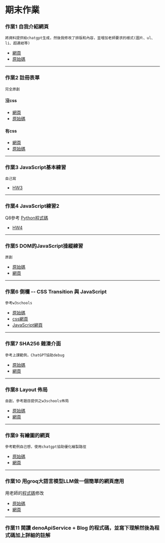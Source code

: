 # 期末作業
### 作業1 自我介紹網頁
    將資料提供給chatgpt生成，然後我修改了排版和內容，並增加老師要求的樣式(圖片、ul、li、超連結等)
   * [網頁](https://yiting0418.github.io/wp/issue1(1).html)
   * [原始碼](https://github.com/yiting0418/wp/blob/master/issue1.html)
---
### 作業2 註冊表單
    完全原創
#### 沒css
  * [網頁](https://yiting0418.github.io/wp/nocss.html)
  * [原始碼](https://github.com/yiting0418/wp/blob/master/nocss.html)
#### 有css
  * [網頁](https://yiting0418.github.io/wp/issue2.html)
  * [原始碼](https://github.com/yiting0418/wp/blob/master/issue2.html)
---
### 作業3 JavaScript基本練習
    自己寫
  * [HW3](https://github.com/yiting0418/wp/tree/master/hw3)
---
### 作業4 JavaScript練習2
Q8參考 [Python程式碼](https://github.com/ccc112b/py2cs/blob/master/03-%E4%BA%BA%E5%B7%A5%E6%99%BA%E6%85%A7/02-%E5%84%AA%E5%8C%96%E7%AE%97%E6%B3%95/02-%E6%B7%B1%E5%BA%A6%E5%AD%B8%E7%BF%92%E5%84%AA%E5%8C%96/02-%E6%A2%AF%E5%BA%A6/vecGradient.py)
  * [HW4](https://github.com/yiting0418/wp/tree/master/hw4)
---
### 作業5 DOM的JavaScript操縱練習
    原創
  * [原始碼](https://github.com/yiting0418/wp/tree/master/hw5)
  * [網頁](https://yiting0418.github.io/wp/hw5/index.html)
---
### 作業6 側欄 -- CSS Transition 與 JavaScript
    參考w3schools
  * [原始碼](https://github.com/yiting0418/wp/tree/master/hw6)
  * [css網頁](https://yiting0418.github.io/wp/hw6/css.html)
  * [JavaScript網頁](https://yiting0418.github.io/wp/hw6/js.html)

---
### 作業7 SHA256 雜湊介面
    參考上課範例，ChatGPT協助debug
  * [原始碼](https://github.com/yiting0418/wp/tree/master/hw7)
  * [網頁](https://yiting0418.github.io/wp/hw7/sha.html)
---
### 作業8 Layout 佈局
    自創，參考題目提供之w3schools佈局
  * [原始碼](https://github.com/yiting0418/wp/tree/master/hw8)
  * [網頁](https://yiting0418.github.io/wp/hw8/hw8.html)
---

### 作業9 有繪圖的網頁
    參考範例自己想，使用chatgpt協助優化繪製路徑
  * [原始碼](https://github.com/yiting0418/wp/blob/master/hw9.html)
  * [網頁](https://yiting0418.github.io/wp/hw9.html)

---
### 作業10 用groq大語言模型LLM做一個簡單的網頁應用
用老師的[程式碼](https://github.com/ccc112b/html2denojs/tree/master/%E5%B0%88%E6%A1%88/aichat/03b-queryGptBrowser)修改
  * [原始碼](https://github.com/yiting0418/wp/tree/master/hw10)
  * [網頁](https://yiting0418.github.io/wp/hw10/index.html)
---
### 作業11 閱讀 denoApiService + Blog 的程式碼，並寫下理解然後為程式碼加上詳細的註解
